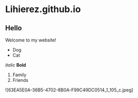 # Lihierez.github.io
## Hello

Welcome to my website!

* Dog
* Cat

_italic_
**Bold**

1. Family
2. Friends


![63EA5E0A-36B5-4702-8B0A-F99C49DC0514_1_105_c.jpeg]
